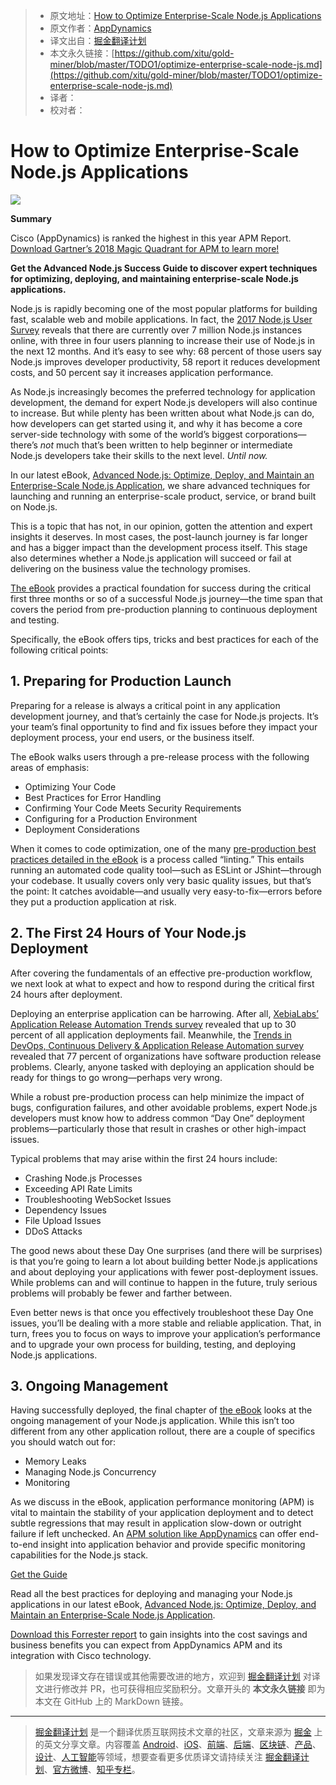 > * 原文地址：[How to Optimize Enterprise-Scale Node.js Applications](https://www.javacodegeeks.com/2018/08/optimize-enterprise-scale-node-js.html)
> * 原文作者：[AppDynamics](https://www.javacodegeeks.com/author/appdynamics)
> * 译文出自：[掘金翻译计划](https://github.com/xitu/gold-miner)
> * 本文永久链接：[https://github.com/xitu/gold-miner/blob/master/TODO1/optimize-enterprise-scale-node-js.md](https://github.com/xitu/gold-miner/blob/master/TODO1/optimize-enterprise-scale-node-js.md)
> * 译者：
> * 校对者：

# How to Optimize Enterprise-Scale Node.js Applications

![](https://www.javacodegeeks.com/wp-content/uploads/2018/07/advanced-node-js-success.jpg)

**Summary**

Cisco (AppDynamics) is ranked the highest in this year APM Report. [Download Gartner’s 2018 Magic Quadrant for APM to learn more!](https://www.appdynamics.com/gartner-magic-quadrant-application-performance-monitoring-2018/?utm_source=javacodegeeks&utm_medium=sponsorship%20content%20syndication&utm_campaign=sponsored%20post%20cta%20sponsorship&utm_content=gartner%E2%80%99s%202018%20magic%20quadrant&utm_term=sponsored%20post%20cta%20sponsorship&utm_budget=digital)

**Get the Advanced Node.js Success Guide to discover expert techniques for optimizing, deploying, and maintaining enterprise-scale Node.js applications.**

Node.js is rapidly becoming one of the most popular platforms for building fast, scalable web and mobile applications. In fact, the [2017 Node.js User Survey](https://foundation.nodejs.org/wp-content/uploads/sites/50/2017/11/Nodejs_2017_User_Survey_Exec_Sum.pdf) reveals that there are currently over 7 million Node.js instances online, with three in four users planning to increase their use of Node.js in the next 12 months. And it’s easy to see why: 68 percent of those users say Node.js improves developer productivity, 58 report it reduces development costs, and 50 percent say it increases application performance.

As Node.js increasingly becomes the preferred technology for application development, the demand for expert Node.js developers will also continue to increase. But while plenty has been written about what Node.js can do, how developers can get started using it, and why it has become a core server-side technology with some of the world’s biggest corporations—there’s _not_ much that’s been written to help beginner or intermediate Node.js developers take their skills to the next level. _Until now._

In our latest eBook, [Advanced Node.js: Optimize, Deploy, and Maintain an Enterprise-Scale Node.js Application](https://www.appdynamics.com/lp/advanced-nodejs-guide/?utm_source=javacodegeeks&utm_medium=sponsorship%20content%20syndication&utm_campaign=jcg%20sponsored%20post&utm_content=how%20to%20optimize%20enterprise-scale%20node.js%20applications&utm_term=jcg%20sponsored%20post%20sponsorship&utm_budget=digital), we share advanced techniques for launching and running an enterprise-scale product, service, or brand built on Node.js.

This is a topic that has not, in our opinion, gotten the attention and expert insights it deserves. In most cases, the post-launch journey is far longer and has a bigger impact than the development process itself. This stage also determines whether a Node.js application will succeed or fail at delivering on the business value the technology promises.

[The eBook](https://www.appdynamics.com/lp/advanced-nodejs-guide/?utm_source=javacodegeeks&utm_medium=sponsorship%20content%20syndication&utm_campaign=jcg%20sponsored%20post&utm_content=how%20to%20optimize%20enterprise-scale%20node.js%20applications&utm_term=jcg%20sponsored%20post%20sponsorship&utm_budget=digital) provides a practical foundation for success during the critical first three months or so of a successful Node.js journey—the time span that covers the period from pre-production planning to continuous deployment and testing.

Specifically, the eBook offers tips, tricks and best practices for each of the following critical points:

## 1. Preparing for Production Launch

Preparing for a release is always a critical point in any application development journey, and that’s certainly the case for Node.js projects. It’s your team’s final opportunity to find and fix issues before they impact your deployment process, your end users, or the business itself.

The eBook walks users through a pre-release process with the following areas of emphasis:

*   Optimizing Your Code
*   Best Practices for Error Handling
*   Confirming Your Code Meets Security Requirements
*   Configuring for a Production Environment
*   Deployment Considerations

When it comes to code optimization, one of the many [pre-production best practices detailed in the eBook](https://www.appdynamics.com/lp/advanced-nodejs-guide/?utm_source=javacodegeeks&utm_medium=sponsorship%20content%20syndication&utm_campaign=jcg%20sponsored%20post&utm_content=how%20to%20optimize%20enterprise-scale%20node.js%20applications&utm_term=jcg%20sponsored%20post%20sponsorship&utm_budget=digital) is a process called “linting.” This entails running an automated code quality tool—such as ESLint or JShint—through your codebase. It usually covers only very basic quality issues, but that’s the point: It catches avoidable—and usually very easy-to-fix—errors before they put a production application at risk.

## 2. The First 24 Hours of Your Node.js Deployment

After covering the fundamentals of an effective pre-production workflow, we next look at what to expect and how to respond during the critical first 24 hours after deployment.

Deploying an enterprise application can be harrowing. After all, [XebiaLabs’ Application Release Automation Trends survey](https://www.wired.com/insights/2013/04/why-30-of-app-deployments-fail/) revealed that up to 30 percent of all application deployments fail. Meanwhile, the [Trends in DevOps, Continuous Delivery & Application Release Automation survey](https://techbeacon.com/survey-paints-discouraging-scenario-enterprise-it-software-delivery-development) revealed that 77 percent of organizations have software production release problems. Clearly, anyone tasked with deploying an application should be ready for things to go wrong—perhaps very wrong.

While a robust pre-production process can help minimize the impact of bugs, configuration failures, and other avoidable problems, expert Node.js developers must know how to address common “Day One” deployment problems—particularly those that result in crashes or other high-impact issues.

Typical problems that may arise within the first 24 hours include:

*   Crashing Node.js Processes
*   Exceeding API Rate Limits
*   Troubleshooting WebSocket Issues
*   Dependency Issues
*   File Upload Issues
*   DDoS Attacks

The good news about these Day One surprises (and there will be surprises) is that you’re going to learn a lot about building better Node.js applications and about deploying your applications with fewer post-deployment issues. While problems can and will continue to happen in the future, truly serious problems will probably be fewer and farther between.

Even better news is that once you effectively troubleshoot these Day One issues, you’ll be dealing with a more stable and reliable application. That, in turn, frees you to focus on ways to improve your application’s performance and to upgrade your own process for building, testing, and deploying Node.js applications.

## 3. Ongoing Management

Having successfully deployed, the final chapter of [the eBook](https://www.appdynamics.com/lp/advanced-nodejs-guide/?utm_source=javacodegeeks&utm_medium=sponsorship%20content%20syndication&utm_campaign=jcg%20sponsored%20post&utm_content=how%20to%20optimize%20enterprise-scale%20node.js%20applications&utm_term=jcg%20sponsored%20post%20sponsorship&utm_budget=digital) looks at the ongoing management of your Node.js application. While this isn’t too different from any other application rollout, there are a couple of specifics you should watch out for:

*   Memory Leaks
*   Managing Node.js Concurrency
*   Monitoring

As we discuss in the eBook, application performance monitoring (APM) is vital to maintain the stability of your application deployment and to detect subtle regressions that may result in application slow-down or outright failure if left unchecked. An [APM solution like AppDynamics](https://www.appdynamics.com/solutions/nodejs-monitoring/?utm_source=javacodegeeks&utm_medium=sponsorship%20content%20syndication&utm_campaign=jcg%20sponsored%20post&utm_content=how%20to%20optimize%20enterprise-scale%20node.js%20applications&utm_term=jcg%20sponsored%20post%20sponsorship&utm_budget=digital) can offer end-to-end insight into application behavior and provide specific monitoring capabilities for the Node.js stack.

[Get the Guide](https://www.appdynamics.com/lp/advanced-nodejs-guide/?utm_source=javacodegeeks&utm_medium=sponsorship%20content%20syndication&utm_campaign=jcg%20sponsored%20post&utm_content=how%20to%20optimize%20enterprise-scale%20node.js%20applications&utm_term=jcg%20sponsored%20post%20sponsorship&utm_budget=digital)

Read all the best practices for deploying and managing your Node.js applications in our latest eBook, [Advanced Node.js: Optimize, Deploy, and Maintain an Enterprise-Scale Node.js Application](https://www.appdynamics.com/lp/advanced-nodejs-guide/?utm_source=javacodegeeks&utm_medium=sponsorship%20content%20syndication&utm_campaign=jcg%20sponsored%20post&utm_content=how%20to%20optimize%20enterprise-scale%20node.js%20applications&utm_term=jcg%20sponsored%20post%20sponsorship&utm_budget=digital).

[Download this Forrester report](https://blog.appdynamics.com/news/forrester-reveals-roi-of-appdynamics-with-cisco/?utm_source=javacodegeeks&utm_medium=sponsorship%20content%20syndication&utm_campaign=sponsored%20post%20cta%20sponsorship&utm_content=forrester%20report%20&utm_term=sponsored%20post%20cta%20sponsorship&utm_budget=digital) to gain insights into the cost savings and business benefits you can expect from AppDynamics APM and its integration with Cisco technology.

> 如果发现译文存在错误或其他需要改进的地方，欢迎到 [掘金翻译计划](https://github.com/xitu/gold-miner) 对译文进行修改并 PR，也可获得相应奖励积分。文章开头的 **本文永久链接** 即为本文在 GitHub 上的 MarkDown 链接。


---

> [掘金翻译计划](https://github.com/xitu/gold-miner) 是一个翻译优质互联网技术文章的社区，文章来源为 [掘金](https://juejin.im) 上的英文分享文章。内容覆盖 [Android](https://github.com/xitu/gold-miner#android)、[iOS](https://github.com/xitu/gold-miner#ios)、[前端](https://github.com/xitu/gold-miner#前端)、[后端](https://github.com/xitu/gold-miner#后端)、[区块链](https://github.com/xitu/gold-miner#区块链)、[产品](https://github.com/xitu/gold-miner#产品)、[设计](https://github.com/xitu/gold-miner#设计)、[人工智能](https://github.com/xitu/gold-miner#人工智能)等领域，想要查看更多优质译文请持续关注 [掘金翻译计划](https://github.com/xitu/gold-miner)、[官方微博](http://weibo.com/juejinfanyi)、[知乎专栏](https://zhuanlan.zhihu.com/juejinfanyi)。
